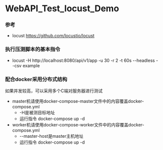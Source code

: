 # WebAPI_Test_locust_Demo

### 参考

- locust https://github.com/locustio/locust

### 执行压测脚本的基本指令

- locust -H http://localhost:8080/api/v1/app -u 30 -r 2 -t 60s --headless --csv example

### 配合docker采用分布式结构

如果并发较高，可以采用多个C端对服务器进行测试

- master机请使用docker-compose-master文件中的内容覆盖docker-compose.yml
  - -H是被测目标地址
  - 运行指令 docker-compose up -d
- worker机请使用docker-compose-worker文件中的内容覆盖docker-compose.yml
  - --master-host是master主机地址
  - 运行指令 docker-compose up -d

